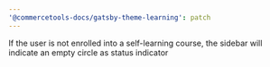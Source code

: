 ```yaml
---
'@commercetools-docs/gatsby-theme-learning': patch
---
```


If the user is not enrolled into a self-learning course, the sidebar will indicate an empty circle as status indicator
